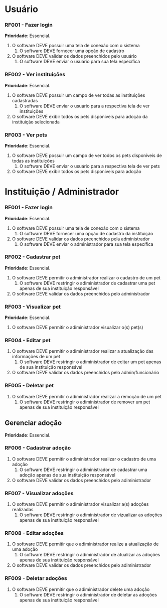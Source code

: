 # Usuário

### RF001 - Fazer login

**Prioridade**: Essencial.

1. O software DEVE possuir uma tela de conexão com o sistema
   1. O software DEVE fornecer uma opção de cadastro
2. O software DEVE validar os dados preenchidos pelo usuário
   1. O software DEVE enviar o usuário para sua tela específica

### RF002 - Ver instituições

**Prioridade**: Essencial.

1. O software DEVE possuir um campo de ver todas as instituições cadastradas
   1. O software DEVE enviar o usuário para a respectiva tela de ver instituições
2. O software DEVE exibir todos os pets disponiveis para adoção da instituição selecionada

### RF003 - Ver pets

**Prioridade**: Essencial.

1. O software DEVE possuir um campo de ver todos os pets disponíveis de todas as instituições
   1. O software DEVE enviar o usuário para a respectiva tela de ver pets
2. O software DEVE exibir todos os pets disponiveis para adoção


# Instituição / Administrador

### RF001 - Fazer login

**Prioridade**: Essencial.

1. O software DEVE possuir uma tela de conexão com o sistema
   1. O software DEVE fornecer uma opção de cadastro da instituição
2. O software DEVE validar os dados preenchidos pela administrador
   1. O software DEVE enviar o administrador para sua tela específica

### RF002 - Cadastrar pet

**Prioridade**: Essencial.

1. O software DEVE permitir o administrador realizar o cadastro de um pet
   1. O software DEVE restringir o adiministrador de cadastrar uma pet apenas de sua instituição responsável
2. O software DEVE validar os dados preenchidos pelo administrador

### RF003 - Visualizar pet

**Prioridade**: Essencial.

1. O software DEVE permitir o adiministrador visualizar o(s) pet(s)

### RF004 - Editar pet

1. O software DEVE permitir o adiministrador realizar a atualização das informações de um pet
   1. O software DEVE restringir o adiministrador de editar um pet apenas de sua instituição responsável
2. O software DEVE validar os dados preenchidos pelo admin/funcionário

### RF005 - Deletar pet

1. O software DEVE permitir o adiministrador realizar a remoção de um pet
   1. O software DEVE restringir o adiministrador de remover um pet apenas de sua instituição responsável

## Gerenciar adoção

**Prioridade**: Essencial.

### RF006 - Cadastrar adoção

1. O software DEVE permitir o adiministrador realizar o cadastro de uma adoção
   1. O software DEVE restringir o adiministrador de cadastrar uma adoção apenas de sua instituição responsável
2. O software DEVE validar os dados preenchidos pelo adiministrador

### RF007 - Visualizar adoções

1. O software DEVE permitir o adiministrador visualizar a(s) adoções realizadas
   1. O software DEVE restringir o adiministrador de vizualizar as adoções apenas de sua instituição responsável

### RF008 - Editar adoções

1. O software DEVE permitir que o adiministrador realize a atualização de uma adoção
   1. O software DEVE restringir o adiministrador de atualizar as adoções apenas de sua instituição responsável
2. O software DEVE validar os dados preenchidos pelo adiministrador

### RF009 - Deletar adoções

1. O software DEVE permitir que o adiministrador delete uma adoção
   1. O software DEVE restringir o adiministrador de deletar as adoções apenas de sua instituição responsável

